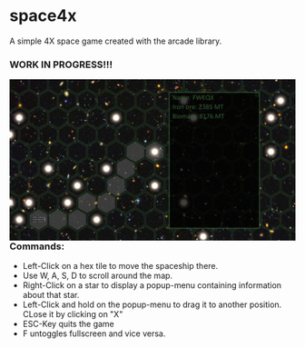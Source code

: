 # space4x
A simple 4X space game created with the arcade library.

### WORK IN PROGRESS!!!

<img src="https://github.com/mkirkines/space4x/blob/master/resources/game_view.png"
     alt=""
     style="float: left; margin-right: 10px;" />

### Commands:
- Left-Click on a hex tile to move the spaceship there.
- Use W, A, S, D to scroll around the map.
- Right-Click on a star to display a popup-menu containing information about that star.
- Left-Click and hold on the popup-menu to drag it to another position. CLose it by clicking on "X"
- ESC-Key quits the game
- F untoggles fullscreen and vice versa.
